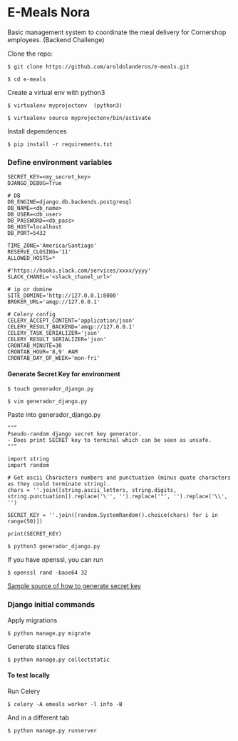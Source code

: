 # E-Meals Nora

Basic management system to coordinate the meal delivery for Cornershop employees. (Backend Challenge)

Clone the repo:
```
$ git clone https://github.com/aroldolanderos/e-meals.git
```

```
$ cd e-meals
```


Create a virtual env with python3
```
$ virtualenv myprojectenv  (python3)
```

```
$ virtualenv source myprojectenv/bin/activate
```

Install dependences

```
$ pip install -r requirements.txt
```



### Define environment variables
```
SECRET_KEY=<my_secret_key>
DJANGO_DEBUG=True

# DB
DB_ENGINE=django.db.backends.postgresql
DB_NAME=<db_name>
DB_USER=<db_user>
DB_PASSWORD=<db_pass>
DB_HOST=localhost
DB_PORT=5432

TIME_ZONE='America/Santiago'
RESERVE_CLOSING='11'
ALLOWED_HOSTS=*

#'https://hooks.slack.com/services/xxxx/yyyy'
SLACK_CHANEL='<slack_chanel_url>'

# ip or domine
SITE_DOMINE='http://127.0.0.1:8000'
BROKER_URL='amqp://127.0.0.1'

# Celery config
CELERY_ACCEPT_CONTENT='application/json'
CELERY_RESULT_BACKEND='amqp://127.0.0.1'
CELERY_TASK_SERIALIZER='json'
CELERY_RESULT_SERIALIZER='json'
CRONTAB_MINUTE=30
CRONTAB_HOUR='8,9' #AM
CRONTAB_DAY_OF_WEEK='mon-fri'
```

#### Generate Secret Key for environment
```
$ touch generador_django.py
```

```
$ vim generador_django.py
```

Paste into generador_django.py
```
"""
Pseudo-random django secret key generator.
- Does print SECRET key to terminal which can be seen as unsafe.
"""

import string
import random

# Get ascii Characters numbers and punctuation (minus quote characters as they could terminate string).
chars = ''.join([string.ascii_letters, string.digits, string.punctuation]).replace('\'', '').replace('"', '').replace('\\', '')

SECRET_KEY = ''.join([random.SystemRandom().choice(chars) for i in range(50)])

print(SECRET_KEY)
``` 

``` 
$ python3 generador_django.py
``` 

If you have openssl, you can run
```
$ openssl rand -base64 32
```

[Sample source of how to generate secret key](https://programadorwebvalencia.com/como-generar-un-secret-key-en-django)

### Django initial commands

Apply migrations
```
$ python manage.py migrate
```

Generate statics files
```
$ python manage.py collectstatic
```

#### To test locally

Run Celery
```
$ celery -A emeals worker -l info -B
```

And in a different tab

```
$ python manage.py runserver
```